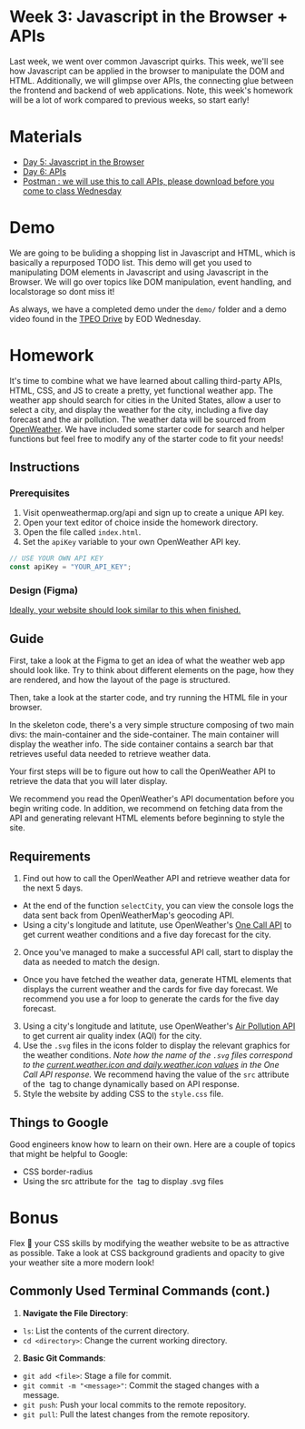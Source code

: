 # Week 3: Javascript in the Browser + APIs

Last week, we went over common Javascript quirks. This week, we'll see how Javascript can be applied in the browser to manipulate the DOM and HTML. Additionally, we will glimpse over APIs, the connecting glue between the frontend and backend of web applications. Note, this week's homework will be a lot of work compared to previous weeks, so start early!

# Materials

- [Day 5: Javascript in the Browser](https://docs.google.com/presentation/d/1n5f8ONJQ5FodRcK9dTs09oEFJIkLdPXk/edit?usp=sharing&ouid=117392730020260659840&rtpof=true&sd=true)
- [Day 6: APIs](https://docs.google.com/presentation/d/1wU5rm_7GkRq6HoO3oND2gHChrsA-weYe/edit?usp=sharing&ouid=117392730020260659840&rtpof=true&sd=true)
- [Postman : we will use this to call APIs, please download before you come to class Wednesday](https://www.postman.com/)

# Demo

We are going to be buliding a shopping list in Javascript and HTML, which is basically a repurposed TODO list. This demo will get you used to manipulating DOM elements in Javascript and using Javascript in the Browser. We will go over topics like DOM manipulation, event handling, and localstorage so dont miss it!

As always, we have a completed demo under the `demo/` folder and a demo video found in the [TPEO Drive](https://drive.google.com/drive/u/0/folders/1HFL9_G9fV75kmi2r5urgElj8kPPW8Whg) by EOD Wednesday.

# Homework

It's time to combine what we have learned about calling third-party APIs, HTML, CSS, and JS to create a pretty, yet functional weather app. The weather app should search for cities in the United States, allow a user to select a city, and display the weather for the city, including a five day forecast and the air pollution. The weather data will be sourced from [OpenWeather](https://openweathermap.org/). We have included some starter code for search and helper functions but feel free to modify any of the starter code to fit your needs!

## Instructions

### Prerequisites

1. Visit openweathermap.org/api and sign up to create a unique API key.
2. Open your text editor of choice inside the homework directory.
4. Open the file called `index.html`.
4. Set the `apiKey` variable to your own OpenWeather API key.

```javascript
// USE YOUR OWN API KEY
const apiKey = "YOUR_API_KEY";
```

### Design (Figma)

[Ideally, your website should look similar to this when finished.](https://www.figma.com/file/vKRFWIFsJ5WRJTvMNFXOiZ/Weather-App?node-id=2%3A213)

## Guide

First, take a look at the Figma to get an idea of what the weather web app should look like. Try to think about different elements on the page, how they are rendered, and how the layout of the page is structured.

Then, take a look at the starter code, and try running the HTML file in your browser. 

In the skeleton code, there's a very simple structure composing of two main divs: the main-container and the side-container. The main container will display the weather info. The side container contains a search bar that retrieves useful data needed to retrieve weather data.

Your first steps will be to figure out how to call the OpenWeather API to retrieve the data that you will later display.

We recommend you read the OpenWeather's API documentation before you begin writing code. In addition, we recommend on fetching data from the API and generating relevant HTML elements before beginning to style the site.

## Requirements

1. Find out how to call the OpenWeather API and retrieve weather data for the next 5 days. 
- At the end of the function `selectCity`, you can view the console logs the data sent back from OpenWeatherMap's geocoding API.
- Using a city's longitude and latitute, use OpenWeather's [One Call API](https://openweathermap.org/api/one-call-api) to get current weather conditions and a five day forecast for the city.

2. Once you've managed to make a successful API call, start to display the data as needed to match the design.
- Once you have fetched the weather data, generate HTML elements that displays the current weather and the cards for five day forecast. We recommend you use a for loop to generate the cards for the five day forecast.

3. Using a city's longitude and latitute, use OpenWeather's [Air Pollution API](https://openweathermap.org/api/air-pollution) to get current air quality index (AQI) for the city.
4.  Use the `.svg` files in the icons folder to display the relevant graphics for the weather conditions. _Note how the name of the `.svg` files correspond to the [current.weather.icon and daily.weather.icon values](https://openweathermap.org/api/one-call-api#example) in the One Call API response._ We recommend having the value of the `src` attribute of the <img> tag to change dynamically based on API response.
5. Style the website by adding CSS to the `style.css` file.

## Things to Google

Good engineers know how to learn on their own. Here are a couple of topics that might be helpful to Google:

- CSS border-radius
- Using the src attribute for the <img> tag to display .svg files

# Bonus

Flex 💪 your CSS skills by modifying the weather website to be as attractive as possible. Take a look at CSS background gradients and opacity to give your weather site a more modern look!

## Commonly Used Terminal Commands (cont.)

1. **Navigate the File Directory**:
- `ls`: List the contents of the current directory.
- `cd <directory>`: Change the current working directory.

2. **Basic Git Commands**:
- `git add <file>`: Stage a file for commit.
- `git commit -m "<message>"`: Commit the staged changes with a message.
- `git push`: Push your local commits to the remote repository.
- `git pull`: Pull the latest changes from the remote repository.